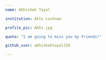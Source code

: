 ```yaml
---
name: Abhishek Tayal

institution: Aktu Lucknow

profile_pic: Abhi.jpg

quote: "I am going to miss you my Friends!"

github_user: abhishektayal216

---
```

